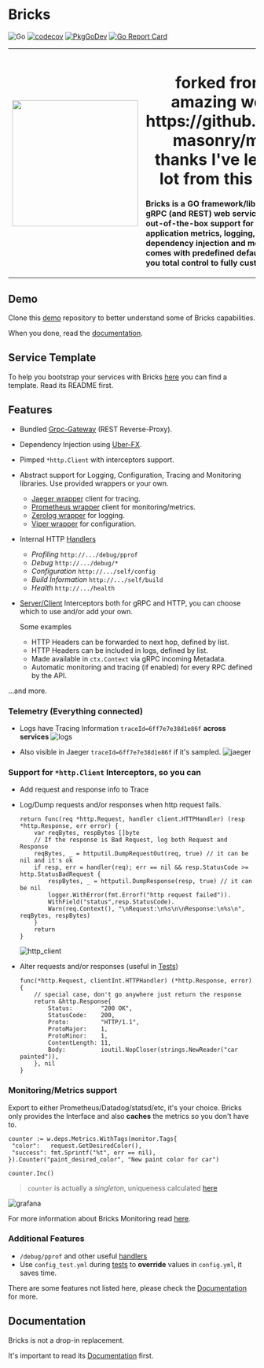 # Bricks

![Go](https://github.com/go-bricks/bricks/v2/workflows/Go/badge.svg)
[![codecov](https://codecov.io/gh/go-bricks/bricks/branch/master/graph/badge.svg)](https://codecov.io/gh/go-bricks/bricks)
[![PkgGoDev](https://pkg.go.dev/badge/mod/github.com/go-bricks/bricks)](https://pkg.go.dev/mod/github.com/go-bricks/bricks)
[![Go Report Card](https://goreportcard.com/badge/github.com/go-bricks/bricks)](https://goreportcard.com/report/github.com/go-bricks/bricks)

<table>
        <tr>
            <th><p align="left"><img src=wiki/logo.svg align="center" height=256></p></th>
            <th>
                <h1>forked from the amazing work of https://github.com/go-masonry/mortar thanks I've learned a lot from this project</h1>
                <p align="left">Bricks is a GO framework/library for building gRPC (and REST) web services. Bricks has out-of-the-box support for configuration, application metrics, logging, tracing, profiling, dependency injection and more. While it comes with predefined defaults, Bricks gives you total control to fully customize it.            
             </p>
            </th>
        </tr>
</table>

## Demo

Clone this [demo](http://github.com/go-bricks/bricks-demo) repository to better understand some of Bricks capabilities.

When you done, read the [documentation](https://go-bricks.github.io).

## Service Template

To help you bootstrap your services with Bricks [here](https://github.com/go-bricks/bricks-template) you can find a template. Read its README first.

## Features

- Bundled [Grpc-Gateway](https://github.com/grpc-ecosystem/grpc-gateway) (REST Reverse-Proxy).
- Dependency Injection using [Uber-FX](https://github.com/uber-go/fx).
- Pimped `*http.Client` with interceptors support.
- Abstract support for Logging, Configuration, Tracing and Monitoring libraries. Use provided wrappers or your own.
  - [Jaeger wrapper](https://github.com/go-bricks/bjaeger) client for tracing.
  - [Prometheus wrapper](https://github.com/go-bricks/bprometheus) client for monitoring/metrics.
  - [Zerolog wrapper](https://github.com/go-bricks/bzerolog) for logging.
  - [Viper wrapper](https://github.com/go-bricks/bviper) for configuration.
- Internal HTTP [Handlers](providers/handlers.go)
  - _Profiling_ `http://.../debug/pprof`
  - _Debug_ `http://.../debug/*`
  - _Configuration_ `http://.../self/config`
  - _Build Information_ `http://.../self/build`
  - _Health_ `http://.../health`
- [Server/Client](providers) Interceptors both for gRPC and HTTP, you can choose which to use and/or add your own. 
    
    Some examples
    - HTTP Headers can be forwarded to next hop, defined by list.
    - HTTP Headers can be included in logs, defined by list.
    - Made available in `ctx.Context` via gRPC incoming Metadata.
    - Automatic monitoring and tracing (if enabled) for every RPC defined by the API.

...and more.

### Telemetry (Everything connected)

* Logs have Tracing Information `traceId=6ff7e7e38d1e86f` **across services**
    ![logs](wiki/logs.png)

* Also visible in Jaeger `traceId=6ff7e7e38d1e86f` if it's sampled.
    ![jaeger](wiki/jaeger.png)

### Support for `*http.Client` Interceptors, so you can

* Add request and response info to Trace

    <!-- ![jaeger_http](wiki/jaeger_http.png) -->

* Log/Dump requests and/or responses when http request fails.

    ```golang
    return func(req *http.Request, handler client.HTTPHandler) (resp *http.Response, err error) {
        var reqBytes, respBytes []byte
        // If the response is Bad Request, log both Request and Response
        reqBytes, _ = httputil.DumpRequestOut(req, true) // it can be nil and it's ok
        if resp, err = handler(req); err == nil && resp.StatusCode >= http.StatusBadRequest {
            respBytes, _ = httputil.DumpResponse(resp, true) // it can be nil
            logger.WithError(fmt.Errorf("http request failed")).
            WithField("status",resp.StatusCode).
            Warn(req.Context(), "\nRequest:\n%s\n\nResponse:\n%s\n", reqBytes, respBytes)
        }
        return
    }
    ```

    ![http_client](wiki/http_client_dump.png)

* Alter requests and/or responses (useful in [Tests](https://github.com/go-bricks/bricks-demo/blob/master/workshop/app/controllers/workshop_test.go#L162))

    ```golang
    func(*http.Request, clientInt.HTTPHandler) (*http.Response, error) {
        // special case, don't go anywhere just return the response
        return &http.Response{
            Status:        "200 OK",
            StatusCode:    200,
            Proto:         "HTTP/1.1",
            ProtoMajor:    1,
            ProtoMinor:    1,
            ContentLength: 11,
            Body:          ioutil.NopCloser(strings.NewReader("car painted")),
        }, nil
    }
    ```

### Monitoring/Metrics support

Export to either Prometheus/Datadog/statsd/etc, it's your choice. Bricks only provides the Interface and also **caches** the metrics so you don't have to.

```golang
counter := w.deps.Metrics.WithTags(monitor.Tags{
 "color":   request.GetDesiredColor(),
 "success": fmt.Sprintf("%t", err == nil),
}).Counter("paint_desired_color", "New paint color for car")

counter.Inc()
```

> `counter` is actually a *singleton*, uniqueness calculated [here](monitoring/registry.go#L87)

![grafana](wiki/grafana.png)

For more information about Bricks Monitoring read [here](https://go-bricks.github.io/middleware/telemetry/monitoring/).

### Additional Features

* `/debug/pprof` and other useful [handlers](handlers)
* Use `config_test.yml` during [tests](https://github.com/go-bricks/bricks-demo/blob/master/workshop/app/controllers/workshop_test.go#L151) to **override** values in `config.yml`, it saves time.

There are some features not listed here, please check the [Documentation](#documentation) for more.

## Documentation

Bricks is not a drop-in replacement.

It's important to read its [Documentation](https://go-bricks.github.io) first.
